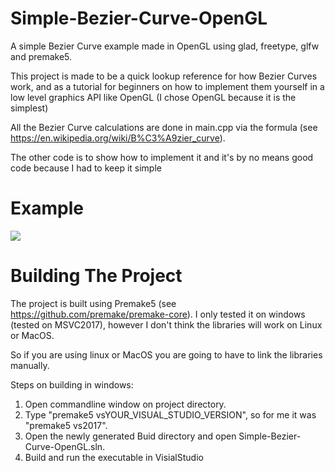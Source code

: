 # Simple-Bezier-Curve-OpenGL
A simple Bezier Curve example made in OpenGL using glad, freetype, glfw and premake5.

This project is made to be a quick lookup reference for how Bezier Curves work, and as a tutorial for beginners on how to implement them yourself in a low level graphics API like OpenGL (I chose OpenGL because it is the simplest)

All the Bezier Curve calculations are done in main.cpp via the formula (see https://en.wikipedia.org/wiki/B%C3%A9zier_curve).

The other code is to show how to implement it and it's by no means good code because I had to keep it simple

# Example
![](https://github.com/AbdullrahmanAlzeidi/Simple-Bezier-Curve-OpenGL/blob/master/images/example.png?raw=true)


# Building The Project
The project is built using Premake5 (see https://github.com/premake/premake-core).
I only tested it on windows (tested on MSVC2017), however I don't think the libraries will work on Linux or MacOS.

So if you are using linux or MacOS you are going to have to link the libraries manually.

Steps on building in windows:

1. Open commandline window on project directory.
2. Type "premake5 vsYOUR_VISUAL_STUDIO_VERSION", so for me it was "premake5 vs2017".
3. Open the newly generated Buid directory and open Simple-Bezier-Curve-OpenGL.sln.
4. Build and run the executable in VisialStudio
